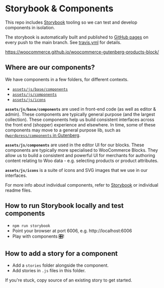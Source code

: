 # Storybook & Components

This repo includes [Storybook](https://storybook.js.org) tooling so we can test and develop components in isolation.

The storybook is automatically built and published to [GitHub pages](https://woocommerce.github.io/woocommerce-gutenberg-products-block/) on every push to the main branch. See [travis.yml](https://github.com/woocommerce/woocommerce-gutenberg-products-block/blob/main/.travis.yml) for details.

https://woocommerce.github.io/woocommerce-gutenberg-products-block/

## Where are our components?
We have components in a few folders, for different contexts.

- [`assets/js/base/components`](https://github.com/woocommerce/woocommerce-gutenberg-products-block/tree/main/assets/js/base/components)
- [`assets/js/components`](https://github.com/woocommerce/woocommerce-gutenberg-products-block/tree/main/assets/js/components)
- [`assets/js/icons`](https://github.com/woocommerce/woocommerce-gutenberg-products-block/tree/main/assets/js/icons)

__`assets/js/base/components`__ are used in front-end code (as well as editor & admin). 
These components are typically general purpose (and the largest collection). 
These components help us build consistent interfaces across the front end (shopper) experience and elsewhere. 
In time, some of these components may move to a general purpose lib, such as [`@wordpress/components` in Gutenberg](https://github.com/WordPress/gutenberg/tree/master/packages/components).

__`assets/js/components`__ are used in the editor UI for our blocks. 
These components are typically more specialised to WooCommerce Blocks. 
They allow us to build a consistent and powerful UI for merchants for authoring content relating to Woo data - e.g. selecting products or product attributes.

__`assets/js/icons`__ is a suite of icons and SVG images that we use in our interfaces. 

For more info about individual components, refer to [Storybook](https://woocommerce.github.io/woocommerce-gutenberg-products-block/) or individual readme files.

## How to run Storybook locally and test components

- `npm run storybook`
- Point your browser at port 6006, e.g. http://localhost:6006
- Play with components 🎛!

## How to add a story for a component

- Add a `stories` folder alongside the component.
- Add stories in `.js` files in this folder. 

If you're stuck, copy source of an existing story to get started.
